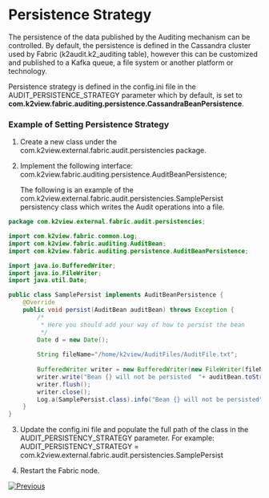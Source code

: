 # Persistence Strategy

The persistence of the data published by the Auditing mechanism can be controlled. By default, the persistence is defined in the Cassandra cluster used by Fabric (k2audit.k2_auditing table), however this can be customized and published to a Kafka queue, a file system or another platform or technology.

Persistence strategy is defined in the config.ini file in the AUDIT_PERSISTENCE_STRATEGY parameter which by default, is set to **com.k2view.fabric.auditing.persistence.CassandraBeanPersistence**.

### Example of Setting Persistence Strategy

1.  Create a new class under the com.k2view.external.fabric.audit.persistencies package.

2. Implement the following interface: com.k2view.fabric.auditing.persistence.AuditBeanPersistence;

   The following is an example of the com.k2view.external.fabric.audit.persistencies.SamplePersist persistency class which writes the Audit operations into a file.

  

~~~java
package com.k2view.external.fabric.audit.persistencies;

import com.k2view.fabric.common.Log;
import com.k2view.fabric.auditing.AuditBean;
import com.k2view.fabric.auditing.persistence.AuditBeanPersistence;

import java.io.BufferedWriter;
import java.io.FileWriter;
import java.util.Date;

public class SamplePersist implements AuditBeanPersistence {
    @Override
    public void persist(AuditBean auditBean) throws Exception {
        /*
         * Here you should add your way of how to persist the bean
         */
        Date d = new Date();
        
        String fileName="/home/k2view/AuditFiles/AuditFile.txt";
        
        BufferedWriter writer = new BufferedWriter(new FileWriter(fileName, true));
        writer.write("Bean {} will not be persisted  "+ auditBean.toString());
        writer.flush();
        writer.close();
        Log.a(SamplePersist.class).info("Bean {} will not be persisted", auditBean.toString());
    }
}

~~~

3. Update the config.ini file and populate the full path of the class in the  AUDIT_PERSISTENCY_STRATEGY parameter. For example: AUDIT_PERSISTENCY_STRATEGY = com.k2view.external.fabric.audit.persistencies.SamplePersist

4.  Restart the Fabric node.

[![Previous](/articles/images/Previous.png)](02_filtering_strategy.md)

